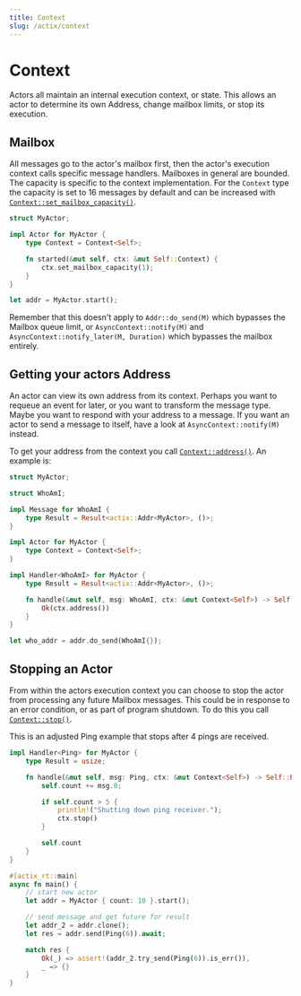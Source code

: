 ```yaml
---
title: Context
slug: /actix/context
---
```


# Context

Actors all maintain an internal execution context, or state. This
allows an actor to determine its own Address, change mailbox limits,
or stop its execution.

## Mailbox

All messages go to the actor's mailbox first, then the actor's execution context
calls specific message handlers. Mailboxes in general are bounded. The capacity is
specific to the context implementation. For the `Context` type the capacity is set to
16 messages by default and can be increased with [`Context::set_mailbox_capacity()`].

```rust
struct MyActor;

impl Actor for MyActor {
    type Context = Context<Self>;

    fn started(&mut self, ctx: &mut Self::Context) {
        ctx.set_mailbox_capacity(1);
    }
}

let addr = MyActor.start();
```

Remember that this doesn't apply to `Addr::do_send(M)` which bypasses the Mailbox queue limit, or
`AsyncContext::notify(M)` and `AsyncContext::notify_later(M, Duration)` which bypasses the mailbox
entirely.

[`Context::set_mailbox_capacity()`]: https://docs.rs/actix/latest/actix/struct.Context.html#method.set_mailbox_capacity

## Getting your actors Address

An actor can view its own address from its context. Perhaps you want to requeue an event for
later, or you want to transform the message type. Maybe you want to respond with your address
to a message. If you want an actor to send a message to itself, have a look at
`AsyncContext::notify(M)` instead.

To get your address from the context you call [`Context::address()`]. An example is:

```rust
struct MyActor;

struct WhoAmI;

impl Message for WhoAmI {
    type Result = Result<actix::Addr<MyActor>, ()>;
}

impl Actor for MyActor {
    type Context = Context<Self>;
}

impl Handler<WhoAmI> for MyActor {
    type Result = Result<actix::Addr<MyActor>, ()>;

    fn handle(&mut self, msg: WhoAmI, ctx: &mut Context<Self>) -> Self::Result {
        Ok(ctx.address())
    }
}

let who_addr = addr.do_send(WhoAmI{});
```

[`Context::address()`]: https://docs.rs/actix/latest/actix/struct.Context.html#method.address

## Stopping an Actor

From within the actors execution context you can choose to stop the actor from processing
any future Mailbox messages. This could be in response to an error condition, or as part
of program shutdown. To do this you call [`Context::stop()`].

This is an adjusted Ping example that stops after 4 pings are received.

```rust
impl Handler<Ping> for MyActor {
    type Result = usize;

    fn handle(&mut self, msg: Ping, ctx: &mut Context<Self>) -> Self::Result {
        self.count += msg.0;

        if self.count > 5 {
            println!("Shutting down ping receiver.");
            ctx.stop()
        }

        self.count
    }
}

#[actix_rt::main]
async fn main() {
    // start new actor
    let addr = MyActor { count: 10 }.start();

    // send message and get future for result
    let addr_2 = addr.clone();
    let res = addr.send(Ping(6)).await;

    match res {
        Ok(_) => assert!(addr_2.try_send(Ping(6)).is_err()),
        _ => {}
    }
}
```

[`Context::stop()`]: https://docs.rs/actix/latest/actix/struct.Context.html#method.stop
